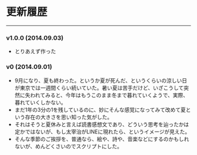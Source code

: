 # 更新履歴

----


### v1.0.0 (2014.09.03)

* とりあえず作った

### v0 (2014.09.01)

* 9月になり、夏も終わった。というか夏が死んだ、というくらいの涼しい日が東京では一週間くらい続いていた。暑い夏は苦手だけど、いざこうして突然に失われてみると、今年はもうこのまま冬まで暮れていくようで、実際、暮れていくしかない。
* まだ1年の3分の1を残しているのに、妙にそんな感覚になってみて改めて夏という存在の大きさを思い知った気がした。
* それはそうと夏休みと言えば読書感想文であり、どういう思考を辿ったかは定かではないが、もし太宰治がLINEに現れたら、というイメージが見えた。
* そんな季節のご挨拶を、普通なら、絵や、詩や、音楽などにするのかもしれないが、めんどくさいのでスクリプトにした。
